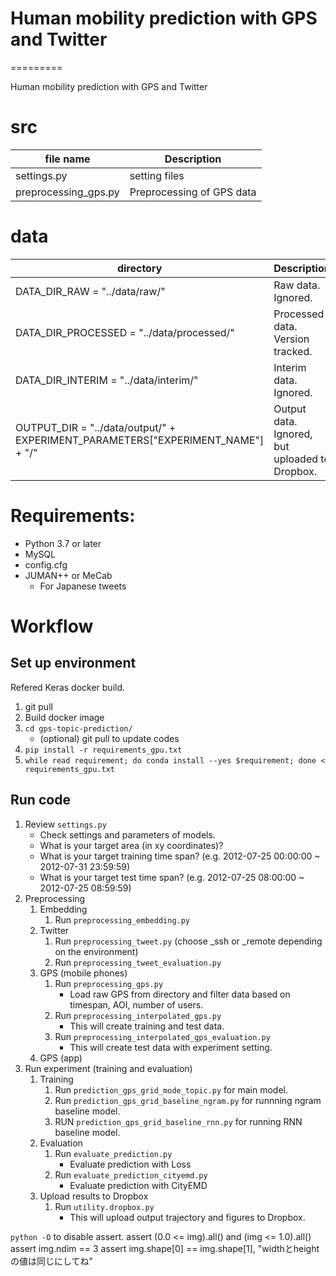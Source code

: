 # Human mobility prediction with GPS and Twitter
=========

Human mobility prediction with GPS and Twitter
# src

| file name     | Description                    |
| ------------- | ------------------------------ |
| settings.py | setting files |
| preprocessing_gps.py | Preprocessing of GPS data|


# data

| directory     | Description                    |
| ------------- | ------------------------------ |
|DATA_DIR_RAW = "../data/raw/" | Raw data. Ignored. | 
|DATA_DIR_PROCESSED = "../data/processed/" | Processed data. Version tracked. |
|DATA_DIR_INTERIM = "../data/interim/" | Interim data. Ignored. |
|OUTPUT_DIR = "../data/output/" + EXPERIMENT_PARAMETERS["EXPERIMENT_NAME"] + "/" | Output data. Ignored, but uploaded to Dropbox. |

# Requirements:
- Python 3.7 or later
- MySQL
- config.cfg
- JUMAN++ or MeCab
    - For Japanese tweets


# Workflow

## Set up environment
Refered Keras docker build.

1. git pull
2. Build docker image
2. `cd gps-topic-prediction/`
    - (optional) git pull to update codes
2. `pip install -r requirements_gpu.txt`
3. `while read requirement; do conda install --yes $requirement; done < requirements_gpu.txt`


## Run code

1. Review `settings.py`
    - Check settings and parameters of models.
    - What is your target area (in xy coordinates)?
    - What is your target training time span? (e.g. 2012-07-25 00:00:00 ~ 2012-07-31 23:59:59)
    - What is your target test time span? (e.g. 2012-07-25 08:00:00 ~ 2012-07-25 08:59:59) 
2. Preprocessing
    1. Embedding
        1. Run `preprocessing_embedding.py`
    2. Twitter
        1. Run `preprocessing_tweet.py` (choose _ssh or _remote depending on the environment)
        2. Run `preprocessing_tweet_evaluation.py`
    3. GPS (mobile phones)
        1. Run `preprocessing_gps.py`
            - Load raw GPS from directory and filter data based on timespan, AOI, number of users.
        2. Run `preprocessing_interpolated_gps.py`
            - This will create training and test data.
        3. Run `preprocessing_interpolated_gps_evaluation.py`
            - This will create test data with experiment setting.
    4. GPS (app)
3. Run experiment (training and evaluation)
    1. Training
        1. Run `prediction_gps_grid_mode_topic.py` for main model.
        2. Run `prediction_gps_grid_baseline_ngram.py` for runnning ngram baseline model.
        3. RUN `prediction_gps_grid_baseline_rnn.py` for running RNN baseline model.
    2. Evaluation
        1. Run `evaluate_prediction.py`
            - Evaluate prediction with Loss
        2. Run `evaluate_prediction_cityemd.py`
            - Evaluate prediction with CityEMD
    3. Upload results to Dropbox
        1. Run `utility.dropbox.py`
            - This will upload output trajectory and figures to Dropbox.
    
    
 `python -O` to disable assert.
 assert (0.0 <= img).all() and (img <= 1.0).all()
 assert img.ndim == 3
 assert img.shape[0] == img.shape[1], "widthとheightの値は同じにしてね"
